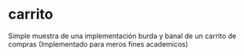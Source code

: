 carrito
=======

Simple muestra de una implementación burda y banal de un carrito de compras (Implementado para meros fines academicos)

